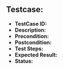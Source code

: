 ## Testcase: 
- **TestCase ID:**
- **Description:** 
- **Precondition:**
- **Postcondition:**
- **Test Steps:**
- **Expected Result:**
- **Status:** 